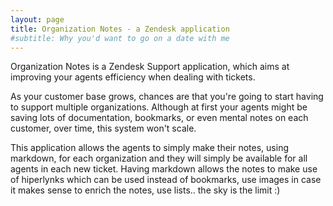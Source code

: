 ```yaml
---
layout: page
title: Organization Notes - a Zendesk application
#subtitle: Why you'd want to go on a date with me
---
```


Organization Notes is a Zendesk Support application, which aims at improving your agents efficiency when dealing with tickets.

As your customer base grows, chances are that you're going to start having to support multiple organizations. Although at first your agents might be saving lots of documentation, bookmarks, or even mental notes on each customer, over time, this system won't scale. 

This application allows the agents to simply make their notes, using markdown, for each organization and they will simply be available for all agents in each new ticket. Having markdown allows the notes to make use of hiperlynks which can be used instead of bookmarks, use images in case it makes sense to enrich the notes, use lists.. the sky is the limit :)

